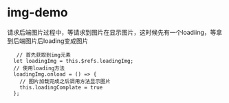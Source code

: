 # img-demo
请求后端图片过程中，等请求到图片在显示图片，这时候先有一个loadiing，等拿到后端图片后loading变成图片

       // 首先获取到img元素
      let loadingImg = this.$refs.loadingImg;
      // 使用loading方法 
      loadingImg.onload = () => {
        // 图片加载完成之后调用方法显示图片
        this.loadingComplate = true
      };
